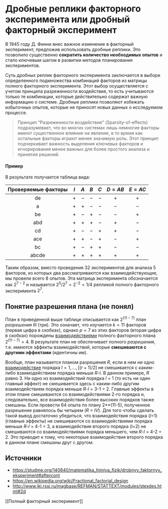 # Дробные реплики факторного эксперимента или дробный факторный эксперимент

В 1945 году Д. Финни внес важное изменение в факторный эксперимент, предложив использовать дробные реплики. Это позволило существенно **сократить количество необходимых опытов** и стало ключевым шагом в развитии методов планирования экспериментов.

Суть дробных реплик факторного эксперимента заключается в выборе определенного подмножества комбинаций факторов из матрицы полного факторного эксперимента. Этот выбор осуществляется с учетом принципа разреженности воздействия, то есть учитываются только те комбинации, которые действительно содержат важную информацию о системе. Дробные реплики позволяют избежать избыточных опытов, которые не приносят новых данных о исследуемом процессе.

> Принцип "Разреженности воздействия" (Sparsity-of-effects) подразумевает, что во многих системах лишь немногие факторы имеют существенное влияние на явление, в то время как остальные факторы играют менее значимую роль. Этот принцип подчеркивает важность выделения ключевых факторов и игнорирования менее важных для более простого анализа и принятия решений.

#### Пример

В результате получается таблица вида:

| Проверяемые факторы |  $I$  |  $A$  |  $B$  |  $C$  | $D=AB$ | $E=AC$ |
| :-----------------: | :---: | :---: | :---: | :---: | :----: | :----: |
|         de          |   +   |   −   |   −   |   −   |   +    |   +    |
|          a          |   +   |   +   |   −   |   −   |   −    |   −    |
|         be          |   +   |   −   |   +   |   −   |   −    |   +    |
|         abd         |   +   |   +   |   +   |   −   |   +    |   −    |
|         cd          |   +   |   −   |   −   |   +   |   +    |   −    |
|         ace         |   +   |   +   |   −   |   +   |   −    |   +    |
|         bc          |   +   |   −   |   +   |   +   |   −    |   −    |
|        abcde        |   +   |   +   |   +   |   +   |   +    |   +    |

Таким образом, вместо проведения $32$ экспериментов для анализа $5$ факторов, из которых два рассматриваются как взаимодействующие, мы провели всего $8$ опытов. Эта матрица эксперимента обозначается как $2^{7-2}$ и называется $2^5/2^7 = 2^{-2} = 1/4$ репликой полного факторного эксперимента $2^7$.

## Понятие разрешения плана (не понял)

План в приведенной выше таблице описывается как $2^{(11-7)}$ план _разрешения_ III (три). Это означает, что изучается $k = 11$ факторов (первая цифра в скобках), однако $p = 7$ из этих факторов (вторая цифра в скобках) порождены [взаимодействиями](http://www.iki.rssi.ru/magbase/REFMAN/STATTEXT/glossary/gloss_v.html#Interactions) полного факторного плана $2^{(11-7)} = 4$. В результате план не обеспечивает полного _разрешения_, т.е. имеются эффекты взаимодействий, которые **смешиваются с другими эффектами** (идентичны им). 

Вообще, план называется планом разрешения _R_, если в нем ни одно [взаимодействие](http://www.iki.rssi.ru/magbase/REFMAN/STATTEXT/glossary/gloss_v.html#Interactions) порядка $l = 1,…,[(r+1)/2]$ не смешивается с каким-либо взаимодействием порядка меньше _R-l_. В данном примере, _R_ равно 3. Ни одно из взаимодействий порядка _l_ = 1 (то есть ни один главный эффект) не смешивается здесь с каким-либо другим взаимодействием порядка меньше _R-l_ = 3-1 = 2. Главные эффекты в этом плане смешиваются со взаимодействиями 2-го порядка и, следовательно, все взаимодействия более высоких порядков также смешаны. Если провести 64 опыта по плану 2**(11-5), полученное разрешение равнялось бы четырем (_R = IV_). Для того чтобы сделать такой вывод достаточно убедиться, что взаимодействия порядка (_l_=1) (главные эффекты) не смешиваются со взаимодействиями порядка меньше _R-l_ = 4-1 = 3, а взаимодействия второго порядка (l=2) не смешиваются со взаимодействиями порядка меньшего, чем _R-l_ = 4-2 = 2. Это приводит к тому, что некоторые взаимодействия второго порядка в данном плане смешаны друг с другом.

## Источники

- <https://studme.org/140840/matematika_himiya_fizik/drobnyy_faktornyy_eksperiment#aftercont>
- <https://en.wikipedia.org/wiki/Fractional_factorial_design>
- http://www.iki.rssi.ru/magbase/REFMAN/STATTEXT/modules/stexdes.html#2d

[[Полный факторный эксперимент]]